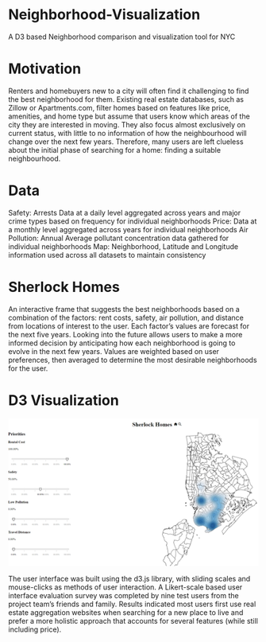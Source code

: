 # Neighborhood-Visualization
A D3 based Neighborhood comparison and visualization tool for NYC

# Motivation
Renters and homebuyers new to a city will often find it challenging to find the best neighborhood for them. Existing real estate databases, such as Zillow or Apartments.com, filter homes based on features like price, amenities, and home type but assume that users know which areas of the city they are interested in moving. They also focus almost exclusively on current status, with little to no information of how the neighbourhood will change over the next few years. Therefore, many users are left clueless about the initial phase of searching for a home: finding a suitable neighbourhood.

# Data
Safety: Arrests Data at a daily level aggregated across years and major crime types based on frequency for individual neighborhoods Price: Data at a monthly level aggregated across years for individual neighborhoods Air Pollution: Annual Average pollutant concentration data gathered for individual neighborhoods Map: Neighborhood, Latitude and Longitude information used across all datasets to maintain consistency

# Sherlock Homes
An interactive frame that suggests the best neighborhoods based on a combination of the factors: rent costs, safety, air pollution, and distance from locations of interest to the user. Each factor’s values are forecast for the next five years. Looking into the future allows users to make a more informed decision by anticipating how each neighborhood is going to evolve in the next few years. Values are weighted based on user preferences, then averaged to determine the most desirable neighborhoods for the user.

# D3 Visualization

![D3 Visualization UI](https://github.com/Arunachalam-M/Neighborhood-Visualization/blob/master/Sherlock_homes1.png)

The user interface was built using the d3.js library, with sliding scales and mouse-clicks as methods of user interaction. A Likert-scale based user interface evaluation survey was completed by nine test users from the project team’s friends and family. Results indicated most users first use real estate aggregation websites when searching for a new place to live and prefer a more holistic approach that accounts for several features (while still including price).

